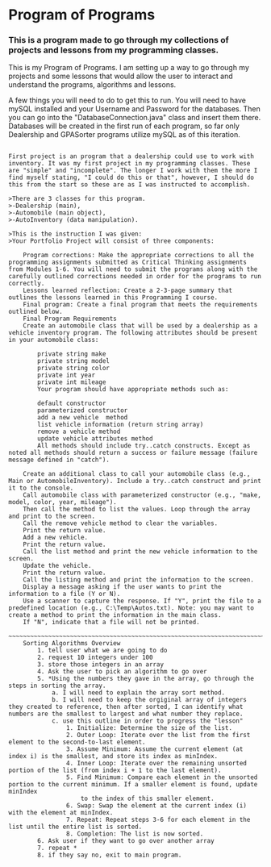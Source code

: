 
# Program of Programs
### This is a program made to go through my collections of projects and lessons from my programming classes. 

This is my Program of Programs. I am setting up a way to go through my projects and some lessons that would allow the user to interact and understand the programs, algorithms and lessons. 

A few things you will need to do to get this to run. You will need to have mySQL installed and your Username and Password for the databases. Then you can go into the "DatabaseConnection.java" class and insert them there. Databases will be created in the first run of each program, so far only Dealership and GPASorter programs utilize mySQL as of this iteration. 

~~~~~~~~~~~~~~~~~~~~~~~~~~~~~~~~~~~~~~~~~~~~~~~~~~~~~~~~~~~~~~~~~~~~~~~~~~~~~~~~~~~~~~~~~~~

First project is an program that a dealership could use to work with inventory. It was my first project in my programming classes. These are "simple" and "incomplete". The longer I work with them the more I find myself stating, "I could do this or that", however, I should do this from the start so these are as I was instructed to accomplish. 

>There are 3 classes for this program. 
>-Dealership (main), 
>-Automobile (main object), 
>-AutoInventory (data manipulation).

>This is the instruction I was given:
>Your Portfolio Project will consist of three components:

    Program corrections: Make the appropriate corrections to all the programming assignments submitted as Critical Thinking assignments from Modules 1-6. You will need to submit the programs along with the carefully outlined corrections needed in order for the programs to run correctly.
    Lessons learned reflection: Create a 2-3-page summary that outlines the lessons learned in this Programming I course.
    Final program: Create a final program that meets the requirements outlined below.
    Final Program Requirements
    Create an automobile class that will be used by a dealership as a vehicle inventory program. The following attributes should be present in your automobile class:

        private string make
        private string model
        private string color
        private int year
        private int mileage
        Your program should have appropriate methods such as:

        default constructor
        parameterized constructor
        add a new vehicle  method
        list vehicle information (return string array)
        remove a vehicle method
        update vehicle attributes method
        All methods should include try..catch constructs. Except as noted all methods should return a success or failure message (failure message defined in "catch").

    Create an additional class to call your automobile class (e.g., Main or AutomobileInventory). Include a try..catch construct and print it to the console.
    Call automobile class with parameterized constructor (e.g., "make, model, color, year, mileage").
    Then call the method to list the values. Loop through the array and print to the screen.
    Call the remove vehicle method to clear the variables.
    Print the return value.
    Add a new vehicle.
    Print the return value.
    Call the list method and print the new vehicle information to the screen.
    Update the vehicle.
    Print the return value.
    Call the listing method and print the information to the screen.
    Display a message asking if the user wants to print the information to a file (Y or N).
    Use a scanner to capture the response. If "Y", print the file to a predefined location (e.g., C:\Temp\Autos.txt). Note: you may want to create a method to print the information in the main class.
    If "N", indicate that a file will not be printed.
     
~~~~~~~~~~~~~~~~~~~~~~~~~~~~~~~~~~~~~~~~~~~~~~~~~~~~~~~~~~~~~~~~~~~~~~~~~~~~~~~~~~~~~~~~~~
    Sorting Algorithms Overview
        1. tell user what we are going to do
        2. request 10 integers under 100
        3. store those integers in an array
        4. Ask the user to pick an algorithm to go over
        5. *Using the numbers they gave in the array, go through the steps in sorting the array.
            a. I will need to explain the array sort method. 
            b. I will need to keep the orgiginal array of integers they created to reference, then after sorted, I can identify what numbers are the smallest to largest and what number they replace.
            c. use this outline in order to progress the "lesson"
                1. Initialize: Determine the size of the list.
                2. Outer Loop: Iterate over the list from the first element to the second-to-last element.
                3. Assume Minimum: Assume the current element (at index i) is the smallest, and store its index as minIndex.
                4. Inner Loop: Iterate over the remaining unsorted portion of the list (from index i + 1 to the last element).
                5. Find Minimum: Compare each element in the unsorted portion to the current minimum. If a smaller element is found, update minIndex 
                    to the index of this smaller element.
                6. Swap: Swap the element at the current index (i) with the element at minIndex.
                7. Repeat: Repeat steps 3-6 for each element in the list until the entire list is sorted.
                8. Completion: The list is now sorted.
        6. Ask user if they want to go over another array
        7. repeat *
        8. if they say no, exit to main program. 

